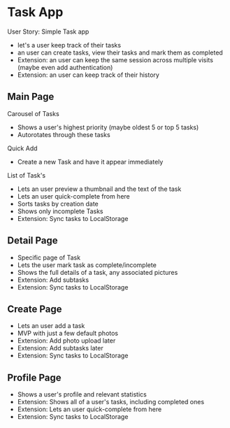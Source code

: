 # Task App

User Story: Simple Task app
- let's a user keep track of their tasks
- an user can create tasks, view their tasks and mark them as completed
- Extension: an user can keep the same session across multiple visits (maybe even add authentication)
- Extension: an user can keep track of their history

## Main Page 

Carousel of Tasks
- Shows a user's highest priority (maybe oldest 5 or top 5 tasks)
- Autorotates through these tasks

Quick Add
- Create a new Task and have it appear immediately

List of Task's
- Lets an user preview a thumbnail and the text of the task
- Lets an user quick-complete from here
- Sorts tasks by creation date
- Shows only incomplete Tasks
- Extension: Sync tasks to LocalStorage

## Detail Page

- Specific page of Task
- Lets the user mark task as complete/incomplete
- Shows the full details of a task, any associated pictures
- Extension: Add subtasks
- Extension: Sync tasks to LocalStorage

## Create Page

- Lets an user add a task
- MVP with just a few default photos
- Extension: Add photo upload later
- Extension: Add subtasks later
- Extension: Sync tasks to LocalStorage

## Profile Page

- Shows a user's profile and relevant statistics
- Extension: Shows all of a user's tasks, including completed ones
- Extension: Lets an user quick-complete from here
- Extension: Sync tasks to LocalStorage